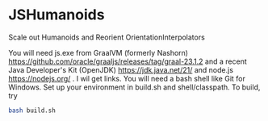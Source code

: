 # JSHumanoids
Scale out Humanoids and Reorient OrientationInterpolators

You will need js.exe from GraalVM (formerly Nashorn) https://github.com/oracle/graaljs/releases/tag/graal-23.1.2 and a recent Java Developer's Kit (OpenJDK) https://jdk.java.net/21/ and node.js https://nodejs.org/ .  I wil get links.
You will need a bash shell like Git for Windows.
Set up your environment in build.sh and shell/classpath.
To build, try

```bash
bash build.sh

